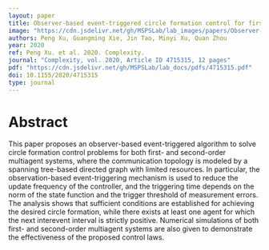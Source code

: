 ```yaml
---
layout: paper
title: Observer-based event-triggered circle formation control for first- And second-order multiagent systems
image: "https://cdn.jsdelivr.net/gh/MSPSLab/lab_images/papers/Observer-based-event-triggered.png"
authors: Peng Xu, Guangming Xie, Jin Tao, Minyi Xu, Quan Zhou
year: 2020
ref: Peng Xu. et al. 2020. Complexity.
journal: "Complexity, vol. 2020, Article ID 4715315, 12 pages"
pdf: "https://cdn.jsdelivr.net/gh/MSPSLab/lab_docs/pdfs/4715315.pdf"
doi: 10.1155/2020/4715315
type: journal
---
```


# Abstract

This paper proposes an observer-based event-triggered algorithm to solve circle formation control problems for both first- and second-order multiagent systems, where the communication topology is modeled by a spanning tree-based directed graph with limited resources. In particular, the observation-based event-triggering mechanism is used to reduce the update frequency of the controller, and the triggering time depends on the norm of the state function and the trigger threshold of measurement errors. The analysis shows that sufficient conditions are established for achieving the desired circle formation, while there exists at least one agent for which the next interevent interval is strictly positive. Numerical simulations of both first- and second-order multiagent systems are also given to demonstrate the effectiveness of the proposed control laws.